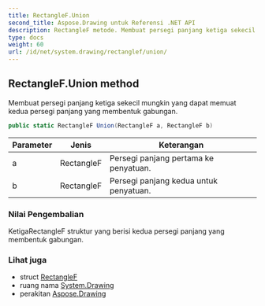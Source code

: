```yaml
---
title: RectangleF.Union
second_title: Aspose.Drawing untuk Referensi .NET API
description: RectangleF metode. Membuat persegi panjang ketiga sekecil mungkin yang dapat memuat kedua persegi panjang yang membentuk gabungan.
type: docs
weight: 60
url: /id/net/system.drawing/rectanglef/union/
---
```

## RectangleF.Union method

Membuat persegi panjang ketiga sekecil mungkin yang dapat memuat kedua persegi panjang yang membentuk gabungan.

```csharp
public static RectangleF Union(RectangleF a, RectangleF b)
```

| Parameter | Jenis | Keterangan |
| --- | --- | --- |
| a | RectangleF | Persegi panjang pertama ke penyatuan. |
| b | RectangleF | Persegi panjang kedua untuk penyatuan. |

### Nilai Pengembalian

KetigaRectangleF struktur yang berisi kedua persegi panjang yang membentuk gabungan.

### Lihat juga

* struct [RectangleF](../)
* ruang nama [System.Drawing](../../rectanglef/)
* perakitan [Aspose.Drawing](../../../)



